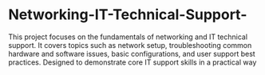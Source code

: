 # Networking-IT-Technical-Support-
This project focuses on the fundamentals of networking and IT technical support. It covers topics such as network setup, troubleshooting common hardware and software issues, basic configurations, and user support best practices. Designed to demonstrate core IT support skills in a practical way
